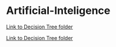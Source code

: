 # Artificial-Inteligence

[Link to Decision Tree folder](Desicion%20Tree/)

[Link to Decision Tree folder](Genetic%20Project/)

